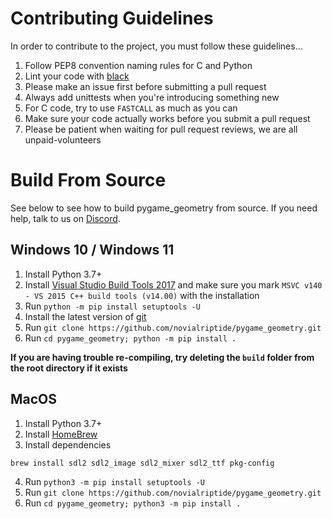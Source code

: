 # Contributing Guidelines
In order to contribute to the project, you must follow these guidelines...
1. Follow PEP8 convention naming rules for C and Python
2. Lint your code with [black](https://github.com/psf/black)
3. Please make an issue first before submitting a pull request
4. Always add unittests when you're introducing something new
5. For C code, try to use `FASTCALL` as much as you can
6. Make sure your code actually works before you submit a pull
request
7. Please be patient when waiting for pull request reviews,
we are all unpaid-volunteers

# Build From Source

See below to see how to build pygame_geometry from source. If you need help, talk to us on [Discord](https://discord.gg/QzmpNXchW5).

## Windows 10 / Windows 11
1. Install Python 3.7+
2. Install [Visual Studio Build Tools 2017](https://aka.ms/vs/15/release/vs_buildtools.exe) and make sure you mark `MSVC v140 - VS 2015 C++ build tools (v14.00)` with the installation
3. Run `python -m pip install setuptools -U`
4. Install the latest version of [git](https://gitforwindows.org/)
5. Run `git clone https://github.com/novialriptide/pygame_geometry.git`
6. Run `cd pygame_geometry; python -m pip install .`

**If you are having trouble re-compiling, try deleting the `build` folder from the root directory if it exists**

## MacOS
1. Install Python 3.7+
2. Install [HomeBrew](https://brew.sh/)
3. Install dependencies
```
brew install sdl2 sdl2_image sdl2_mixer sdl2_ttf pkg-config
```
4. Run `python3 -m pip install setuptools -U`
5. Run `git clone https://github.com/novialriptide/pygame_geometry.git`
6. Run `cd pygame_geometry; python3 -m pip install .`
